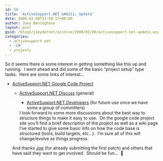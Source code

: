 ```yaml
---
id: 58
title: 'ActiveSupport.NET &#8211; Update'
date: 2008-02-08T17:59:17+00:00
author: Joey Beninghove
layout: post
guid: /blogs/joeydotnet/archive/2008/02/08/activesupport-net-update.aspx
categories:
  - activesupport.net
  - 'C#'
  - projects
---
```

So it seems there is some interest in getting something like this up and running.&nbsp; I went ahead and did some of the basic &#8220;project setup&#8221; type tasks.&nbsp; Here are some links of interest&#8230;

  * [ActiveSupport.NET Google Code Project](http://activesupportnet.googlecode.com) 
      * [ActiveSupport.NET.Discuss](http://groups.google.com/group/activesupportnet-discuss) (general) 
          * [ActiveSupport.NET.Developers](http://groups.google.com/group/activesupportnet-developers) (for future use once we have some a group of committers) </ul> 
        I look forward to some more discussions about the best way to structure things to make it easy to use.&nbsp; On the google code project site you&#8217;ll find a brief description of the project as well as a wiki page I&#8217;ve started to give some basic info on how the code base is structured (tools, build targets, etc&#8230;).&nbsp; I&#8217;m sure all of this will change/evolve as things progress.
        
        And thanks [Joe](http://blog.joelowrance.com/Default.aspx) (for already submitting the first patch) and others that have said they want to get involved.&nbsp; Should be fun&#8230;&nbsp; 🙂